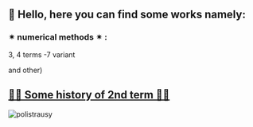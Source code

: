 ## 🌌 Hello, here you can find some works namely:

### ✴ numerical methods ✴ :
   3, 4 terms -7 variant

and other)

## [🔴🧑 Some history of 2nd term 🧑🔴](https://vk.com/polistrausy)

![polistrausy](https://sun9-84.userapi.com/impg/59ViBNsE-vmDrKXTB_ioCgvo6dvkAev3VQkubQ/S1zfOiwuShA.jpg?size=512x512&quality=96&sign=66c89b69fb224a623de75709a3529ed9&type=album)
